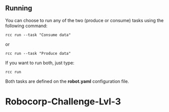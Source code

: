 ## Running
You can choose to run any of the two (produce or consume) tasks using the following command:


```
rcc run --task "Consume data"
```

or

```
rcc run --task "Produce data"
```

If you want to run both, just type:
```
rcc run
```

Both tasks are defined on the **robot.yaml** configuration file.
# Robocorp-Challenge-Lvl-3
